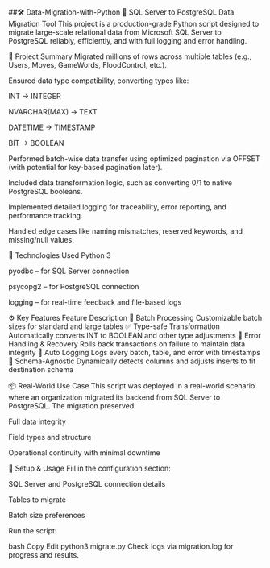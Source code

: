 ##🛠️ Data-Migration-with-Python
🚀 SQL Server to PostgreSQL Data Migration Tool
This project is a production-grade Python script designed to migrate large-scale relational data from Microsoft SQL Server to PostgreSQL reliably, efficiently, and with full logging and error handling.

📌 Project Summary
Migrated millions of rows across multiple tables (e.g., Users, Moves, GameWords, FloodControl, etc.).

Ensured data type compatibility, converting types like:

INT → INTEGER

NVARCHAR(MAX) → TEXT

DATETIME → TIMESTAMP

BIT → BOOLEAN

Performed batch-wise data transfer using optimized pagination via OFFSET (with potential for key-based pagination later).

Included data transformation logic, such as converting 0/1 to native PostgreSQL booleans.

Implemented detailed logging for traceability, error reporting, and performance tracking.

Handled edge cases like naming mismatches, reserved keywords, and missing/null values.

🧰 Technologies Used
Python 3

pyodbc – for SQL Server connection

psycopg2 – for PostgreSQL connection

logging – for real-time feedback and file-based logs

⚙️ Key Features
Feature	Description
🔄 Batch Processing	Customizable batch sizes for standard and large tables
✅ Type-safe Transformation	Automatically converts INT to BOOLEAN and other type adjustments
🧠 Error Handling & Recovery	Rolls back transactions on failure to maintain data integrity
📝 Auto Logging	Logs every batch, table, and error with timestamps
🔧 Schema-Agnostic	Dynamically detects columns and adjusts inserts to fit destination schema

📦 Real-World Use Case
This script was deployed in a real-world scenario where an organization migrated its backend from SQL Server to PostgreSQL. The migration preserved:

Full data integrity

Field types and structure

Operational continuity with minimal downtime

🚧 Setup & Usage
Fill in the configuration section:

SQL Server and PostgreSQL connection details

Tables to migrate

Batch size preferences

Run the script:

bash
Copy
Edit
python3 migrate.py
Check logs via migration.log for progress and results.

